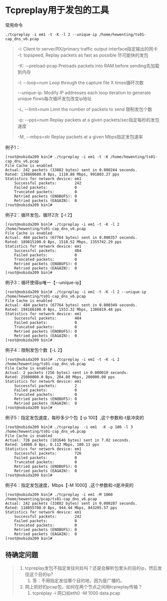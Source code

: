 # Tcpreplay用于发包的工具

常用命令

```
./tcpreplay -i em1 -t -K -l 2 --unique-ip /home/hewenting/ts01-cap_dns_v6.pcap
```

> -i:  Client to server/RX/primary traffic output interface指定输出的网卡  
> -t: topspeed, Replay packets as fast as possible 尽可能快的发包
>
> -K: --preload-pcap         Preloads packets into RAM before sending先加载到内存
>
> -l: --loop=num             Loop through the capture file X times循环次数
>
> --unique-ip:  Modify IP addresses each loop iteration to generate unique flows每次循环发包改变ip地址
>
> -L, --limit=num            Limit the number of packets to send 限制发包个数
>
> -p: --pps=num              Replay packets at a given packets/sec指定每秒的发包速度
>
> -M, --mbps=str             Replay packets at a given Mbps指定发包速率

例子1：

```
[root@nobida209 bin]# ./tcpreplay -i em1 -t -K /home/hewenting/ts01-cap_dns_v6.pcap
File Cache is enabled
Actual: 242 packets (33882 bytes) sent in 0.000244 seconds.
Rated: 138860600.0 Bps, 1110.88 Mbps, 991803.27 pps
Statistics for network device: em1
    Successful packets:        242
    Failed packets:            0
    Truncated packets:         0
    Retried packets (ENOBUFS): 0
    Retried packets (EAGAIN):  0
[root@nobida209 bin]#
```

例子2：循环发包，循环2次【-l 2】

```
[root@nobida209 bin]# ./tcpreplay -i em1 -t -K -l 2 /home/hewenting/ts01-cap_dns_v6.pcap
File Cache is enabled
Actual: 484 packets (67764 bytes) sent in 0.000357 seconds.
Rated: 189815100.0 Bps, 1518.52 Mbps, 1355742.29 pps
Statistics for network device: em1
    Successful packets:        484
    Failed packets:            0
    Truncated packets:         0
    Retried packets (ENOBUFS): 0
    Retried packets (EAGAIN):  0
[root@nobida209 bin]#
```

例子3：循环使得ip唯一【--unique-ip】

```
[root@nobida209 bin]# ./tcpreplay -i em1 -t -K -l 2 --unique-ip /home/hewenting/ts01-cap_dns_v6.pcap
File Cache is enabled
Actual: 484 packets (67764 bytes) sent in 0.000349 seconds.
Rated: 194166100.0 Bps, 1553.32 Mbps, 1386819.48 pps
Statistics for network device: em1
    Successful packets:        484
    Failed packets:            0
    Truncated packets:         0
    Retried packets (ENOBUFS): 0
    Retried packets (EAGAIN):  0
[root@nobida209 bin]#
```

例子4：限制发包个数【-L 2】

```
[root@nobida209 bin]# ./tcpreplay -i em1 -t -K -L 2  /home/hewenting/ts01-cap_dns_v6.pcap
File Cache is enabled
Actual: 2 packets (256 bytes) sent in 0.000010 seconds.
Rated: 25600000.0 Bps, 204.80 Mbps, 200000.00 pps
Statistics for network device: em1
    Successful packets:        2
    Failed packets:            0
    Truncated packets:         0
    Retried packets (ENOBUFS): 0
    Retried packets (EAGAIN):  0
[root@nobida209 bin]#
```

例子5：指定发包速度，每秒多少个包【-p 100】,这个参数和-t是冲突的

```
[root@nobida209 bin]# ./tcpreplay  -i em1  -K -p 100 -l 3  /home/hewenting/ts01-cap_dns_v6.pcap
File Cache is enabled
Actual: 726 packets (101646 bytes) sent in 7.02 seconds.
Rated: 14000.0 Bps, 0.112 Mbps, 100.13 pps
Statistics for network device: em1
    Successful packets:        726
    Failed packets:            0
    Truncated packets:         0
    Retried packets (ENOBUFS): 0
    Retried packets (EAGAIN):  0
[root@nobida209 bin]#
```

例子6：指定发包速度，Mbps【-M 1000】,这个参数和-t是冲突的

```
[root@nobida209 bin]# ./tcpreplay -i em1 -M 1000  /home/hewenting/pcap/ts01-cap_dns_v6.pcap
Actual: 242 packets (33882 bytes) sent in 0.000287 seconds.
Rated: 118055700.0 Bps, 944.44 Mbps, 843205.57 pps
Statistics for network device: em1
    Successful packets:        242
    Failed packets:            0
    Truncated packets:         0
    Retried packets (ENOBUFS): 0
    Retried packets (EAGAIN):  0
[root@nobida209 bin]#
```

## 待确定问题

> 1. tcpreplay发包不指定发往何处吗？还是会解析包里头的目的ip，然后发往这个目的ip?
>    1. 答：不用指定发往哪个目的地，因为是广播的。
> 2. 网上抓好的pcap包，如何在两个节点之间用tcpreplay传输？
>    1. tcpreplay -i   网口如eth0  -M 1000 data.pcap



